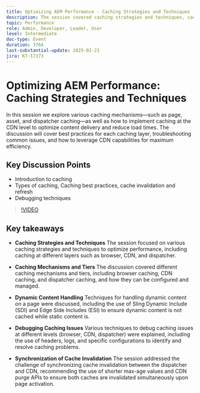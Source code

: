 ```yaml
---
title: Optimizing AEM Performance - Caching Strategies and Techniques
description: The session covered caching strategies and techniques, caching mechanisms and tiers, dynamic content handling, debugging caching issues, and synchronizing cache invalidation between the dispatcher and CDN.
topic: Performance
role: Admin, Developer, Leader, User
level: Intermediate
doc-type: Event
duration: 3764
last-substantial-update: 2025-02-21
jira: KT-17373
---
```


# Optimizing AEM Performance: Caching Strategies and Techniques

In this session we explore various caching mechanisms—such as page, asset, and dispatcher caching—as well as how to implement caching at the CDN level to optimize content delivery and reduce load times. The discussion will cover best practices for each caching layer, troubleshooting common issues, and how to leverage CDN capabilities for maximum efficiency.

## Key Discussion Points

* Introduction to caching
* Types of caching, Caching best practices, cache invalidation and refresh
* Debugging techniques

>[!VIDEO](https://video.tv.adobe.com/v/3444452/?learn=on&enablevpops)

## Key takeaways

* **Caching Strategies and Techniques** The session focused on various caching strategies and techniques to optimize performance, including caching at different layers such as browser, CDN, and dispatcher.

* **Caching Mechanisms and Tiers** The discussion covered different caching mechanisms and tiers, including browser caching, CDN caching, and dispatcher caching, and how they can be configured and managed.

* **Dynamic Content Handling** Techniques for handling dynamic content on a page were discussed, including the use of Sling Dynamic Include (SDI) and Edge Side Includes (ESI) to ensure dynamic content is not cached while static content is.

* **Debugging Caching Issues** Various techniques to debug caching issues at different levels (browser, CDN, dispatcher) were explained, including the use of headers, logs, and specific configurations to identify and resolve caching problems.

* **Synchronization of Cache Invalidation** The session addressed the challenge of synchronizing cache invalidation between the dispatcher and CDN, recommending the use of shorter max-age values and CDN purge APIs to ensure both caches are invalidated simultaneously upon page activation.
